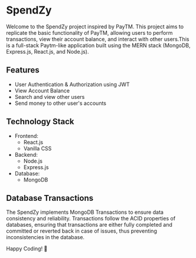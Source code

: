 # SpendZy
Welcome to the SpendZy project inspired by PayTM. This project aims to replicate the basic functionality of PayTM, allowing users to perform transactions, view their account balance, and interact with other users.This is a full-stack Paytm-like application built using the MERN stack (MongoDB, Express.js, React.js, and Node.js).

## Features
- User Authentication & Authorization using JWT
- View Account Balance
- Search and view other users
- Send money to other user's accounts

## Technology Stack
* Frontend:
  - React.js
  - Vanilla CSS
* Backend:
  - Node.js
  - Express.js
* Database:
  - MongoDB

## Database Transactions
The SpendZy implements MongoDB Transactions to ensure data consistency and reliability. Transactions follow the ACID properties of databases, ensuring that transactions are either fully completed and committed or reverted back in case of issues, thus preventing inconsistencies in the database.

Happy Coding! 🚀
